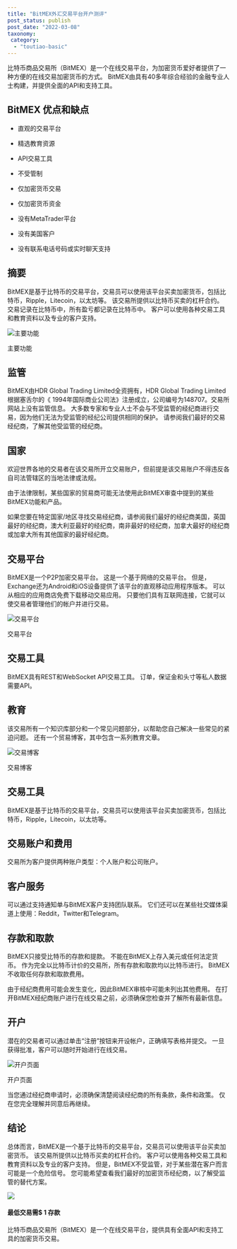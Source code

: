 ```yaml
---
title: "BitMEX外汇交易平台开户测评"
post_status: publish
post_date: "2022-03-08"
taxonomy:
 category: 
  - "toutiao-basic"
---
```


比特币商品交易所（BitMEX）是一个在线交易平台，为加密货币爱好者提供了一种方便的在线交易加密货币的方式。 BitMEX由具有40多年综合经验的金融专业人士构建，并提供全面的API和支持工具。

## BitMEX 优点和缺点

- 直观的交易平台

- 精选教育资源

- API交易工具

- 不受管制

- 仅加密货币交易

- 仅加密货币资金

- 没有MetaTrader平台

- 没有美国客户

- 没有联系电话号码或实时聊天支持


## 摘要

BitMEX是基于比特币的交易平台，交易员可以使用该平台买卖加密货币，包括比特币，Ripple，Litecoin，以太坊等。 该交易所提供以比特币买卖的杠杆合约。 交易记录在比特币中，所有盈亏都记录在比特币中。 客户可以使用各种交易工具和教育资料以及专业的客户支持。

![主要功能](https://cdn.fendou.la/funstoutiao/2020/11/BitMEX-Review-Main-Features-1024x720.png "主要功能")

主要功能

## 监管

BitMEX由HDR Global Trading Limited全资拥有，HDR Global Trading Limited根据塞舌尔的《 1994年国际商业公司法》注册成立，公司编号为148707。交易所网站上没有监管信息。 大多数专家和专业人士不会与不受监管的经纪商进行交易，因为他们无法为受监管的经纪公司提供相同的保护。 请参阅我们最好的交易经纪商，了解其他受监管的经纪商。

## 国家

欢迎世界各地的交易者在该交易所开立交易账户，但前提是该交易账户不得违反各自司法管辖区的当地法律或法规。

由于法律限制，某些国家的贸易商可能无法使用此BitMEX审查中提到的某些BitMEX功能和产品。

如果您要在特定国家/地区寻找交易经纪商，请参阅我们最好的经纪商美国，英国最好的经纪商，澳大利亚最好的经纪商，南非最好的经纪商，加拿大最好的经纪商或加拿大所有其他国家的最好经纪商。

## 交易平台

BitMEX是一个P2P加密交易平台。 这是一个基于网络的交易平台。 但是，Exchange还为Android和iOS设备提供了该平台的直观移动应用程序版本。 可以从相应的应用商店免费下载移动交易应用。 只要他们具有互联网连接，它就可以使交易者管理他们的帐户并进行交易。

![交易平台](https://cdn.fendou.la/funstoutiao/2020/11/BitMEX-Review-Trading-Platform-1024x512.png "交易平台")

交易平台

## 交易工具

BitMEX具有REST和WebSocket API交易工具。 订单，保证金和头寸等私人数据需要API。

## 教育

该交易所有一个知识库部分和一个常见问题部分，以帮助您自己解决一些常见的紧迫问题。 还有一个贸易博客，其中包含一系列教育文章。

![交易博客](https://cdn.fendou.la/funstoutiao/2020/11/BitMEX-Review-Trading-Blog.jpg "交易博客")

交易博客

## 交易工具

BitMEX是基于比特币的交易平台，交易员可以使用该平台买卖加密货币，包括比特币，Ripple，Litecoin，以太坊等。

## 交易账户和费用

交易所为客户提供两种账户类型：个人账户和公司账户。

## 客户服务

可以通过支持通知单与BitMEX客户支持团队联系。 它们还可以在某些社交媒体渠道上使用：Reddit，Twitter和Telegram。

## 存款和取款

BitMEX只接受比特币的存款和提款。 不能在BitMEX上存入美元或任何法定货币。 作为完全以比特币计价的交易所，所有存款和取款均以比特币进行。 BitMEX不收取任何存款和取款费用。

由于经纪商费用可能会发生变化，因此BitMEX审核中可能未列出其他费用。 在打开BitMEX经纪商账户进行在线交易之前，必须确保您检查并了解所有最新信息。

## 开户

潜在的交易者可以通过单击“注册”按钮来开设帐户，正确填写表格并提交。 一旦获得批准，客户可以随时开始进行在线交易。

![开户页面](https://cdn.fendou.la/funstoutiao/2020/11/BitMEX-Review-Account-Opening-Page.jpg "开户页面")

开户页面

当您通过经纪商申请时，必须确保清楚阅读经纪商的所有条款，条件和政策。 仅在您完全理解并同意后再继续。

## 结论

总体而言，BitMEX是一个基于比特币的交易平台，交易员可以使用该平台买卖加密货币。 该交易所提供以比特币买卖的杠杆合约。 客户可以使用各种交易工具和教育资料以及专业的客户支持。 但是，BitMEX不受监管，对于某些潜在客户而言可能是一个危险信号。 您可能希望查看我们最好的加密货币经纪商，以了解受监管的替代方案。

![](https://cdn.fendou.la/funstoutiao/2020/11/BitMEX-Logo.png)

#### **最低交易需$ 1** 存款

比特币商品交易所（BitMEX）是一个在线交易平台，提供具有全面API和支持工具的加密货币交易。

